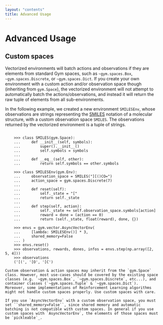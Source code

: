 ```yaml
---
layout: "contents"
title: Advanced Usage
---
```


# Advanced Usage


## Custom spaces

Vectorized environments will batch actions and observations if they are elements from standard Gym spaces, such as `~gym.spaces.Box`, `~gym.spaces.Discrete`, or `~gym.spaces.Dict`. If you create your own environment with a custom action and/or observation space though (inheriting from `gym.Space`), the vectorized environment will not attempt to automatically batch the actions/observations, and instead it will return the raw tuple of elements from all sub-environments.

In the following example, we created a new environment `SMILESEnv`, whose observations are strings representing the [SMILES](https://en.wikipedia.org/wiki/Simplified_molecular-input_line-entry_system) notation of a molecular structure, with a custom observation space `SMILES`. The observations returned by the vectorized environment is a tuple of strings. 

```

    >>> class SMILES(gym.Space):
    ...     def __init__(self, symbols):
    ...         super().__init__()
    ...         self.symbols = symbols
    ...
    ...     def __eq__(self, other):
    ...         return self.symbols == other.symbols

    >>> class SMILESEnv(gym.Env):
    ...     observation_space = SMILES("][()CO=")
    ...     action_space = gym.spaces.Discrete(7)
    ...
    ...     def reset(self):
    ...         self._state = "["
    ...         return self._state
    ...
    ...     def step(self, action):
    ...         self._state += self.observation_space.symbols[action]
    ...         reward = done = (action == 0)
    ...         return (self._state, float(reward), done, {})

    >>> envs = gym.vector.AsyncVectorEnv(
    ...     [lambda: SMILESEnv()] * 3,
    ...     shared_memory=False
    ... )
    >>> envs.reset()
    >>> observations, rewards, dones, infos = envs.step(np.array([2, 5, 4]))
    >>> observations
    ('[(', '[O', '[C')

```

    Custom observation & action spaces may inherit from the `gym.Space` class. However, most use-cases should be covered by the existing space classes (e.g. `~gym.spaces.Box`, `~gym.spaces.Discrete`, etc...), and container classes (`~gym.spaces.Tuple` & `~gym.spaces.Dict`). Moreover, some implementations of Reinforcement Learning algorithms might not handle custom spaces properly. Use custom spaces with care.

    If you use `AsyncVectorEnv` with a custom observation space, you must set ``shared_memory=False``, since shared memory and automatic batching is not compatible with custom spaces. In general if you use custom spaces with `AsyncVectorEnv`, the elements of those spaces must be `pickleable`_.
